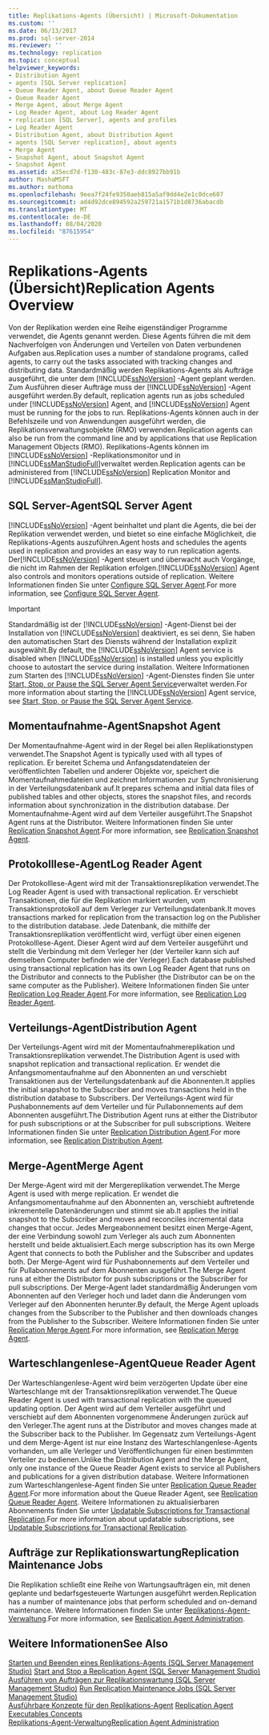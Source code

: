 ```yaml
---
title: Replikations-Agents (Übersicht) | Microsoft-Dokumentation
ms.custom: ''
ms.date: 06/13/2017
ms.prod: sql-server-2014
ms.reviewer: ''
ms.technology: replication
ms.topic: conceptual
helpviewer_keywords:
- Distribution Agent
- agents [SQL Server replication]
- Queue Reader Agent, about Queue Reader Agent
- Queue Reader Agent
- Merge Agent, about Merge Agent
- Log Reader Agent, about Log Reader Agent
- replication [SQL Server], agents and profiles
- Log Reader Agent
- Distribution Agent, about Distribution Agent
- agents [SQL Server replication], about agents
- Merge Agent
- Snapshot Agent, about Snapshot Agent
- Snapshot Agent
ms.assetid: a35ecd7d-f130-483c-87e3-ddc8927bb91b
author: MashaMSFT
ms.author: mathoma
ms.openlocfilehash: 9eea7f24fe9350aeb815a5af9dd4e2e1c0dce607
ms.sourcegitcommit: ad4d92dce894592a259721a1571b1d8736abacdb
ms.translationtype: MT
ms.contentlocale: de-DE
ms.lasthandoff: 08/04/2020
ms.locfileid: "87615954"
---
```

# <a name="replication-agents-overview"></a><span data-ttu-id="104b7-102">Replikations-Agents (Übersicht)</span><span class="sxs-lookup"><span data-stu-id="104b7-102">Replication Agents Overview</span></span>
  <span data-ttu-id="104b7-103">Von der Replikation werden eine Reihe eigenständiger Programme verwendet, die Agents genannt werden. Diese Agents führen die mit dem Nachverfolgen von Änderungen und Verteilen von Daten verbundenen Aufgaben aus.</span><span class="sxs-lookup"><span data-stu-id="104b7-103">Replication uses a number of standalone programs, called agents, to carry out the tasks associated with tracking changes and distributing data.</span></span> <span data-ttu-id="104b7-104">Standardmäßig werden Replikations-Agents als Aufträge ausgeführt, die unter dem [!INCLUDE[ssNoVersion](../../../includes/ssnoversion-md.md)] -Agent geplant werden. Zum Ausführen dieser Aufträge muss der [!INCLUDE[ssNoVersion](../../../includes/ssnoversion-md.md)] -Agent ausgeführt werden.</span><span class="sxs-lookup"><span data-stu-id="104b7-104">By default, replication agents run as jobs scheduled under [!INCLUDE[ssNoVersion](../../../includes/ssnoversion-md.md)] Agent, and [!INCLUDE[ssNoVersion](../../../includes/ssnoversion-md.md)] Agent must be running for the jobs to run.</span></span> <span data-ttu-id="104b7-105">Replikations-Agents können auch in der Befehlszeile und von Anwendungen ausgeführt werden, die Replikationsverwaltungsobjekte (RMO) verwenden.</span><span class="sxs-lookup"><span data-stu-id="104b7-105">Replication agents can also be run from the command line and by applications that use Replication Management Objects (RMO).</span></span> <span data-ttu-id="104b7-106">Replikations-Agents können im [!INCLUDE[ssNoVersion](../../../includes/ssnoversion-md.md)] -Replikationsmonitor und in [!INCLUDE[ssManStudioFull](../../../includes/ssmanstudiofull-md.md)]verwaltet werden.</span><span class="sxs-lookup"><span data-stu-id="104b7-106">Replication agents can be administered from [!INCLUDE[ssNoVersion](../../../includes/ssnoversion-md.md)] Replication Monitor and [!INCLUDE[ssManStudioFull](../../../includes/ssmanstudiofull-md.md)].</span></span>  
  
## <a name="sql-server-agent"></a><span data-ttu-id="104b7-107">SQL Server-Agent</span><span class="sxs-lookup"><span data-stu-id="104b7-107">SQL Server Agent</span></span>  
 [!INCLUDE[ssNoVersion](../../../includes/ssnoversion-md.md)] <span data-ttu-id="104b7-108">-Agent beinhaltet und plant die Agents, die bei der Replikation verwendet werden, und bietet so eine einfache Möglichkeit, die Replikations-Agents auszuführen.</span><span class="sxs-lookup"><span data-stu-id="104b7-108">Agent hosts and schedules the agents used in replication and provides an easy way to run replication agents.</span></span> <span data-ttu-id="104b7-109">Der[!INCLUDE[ssNoVersion](../../../includes/ssnoversion-md.md)] -Agent steuert und überwacht auch Vorgänge, die nicht im Rahmen der Replikation erfolgen.</span><span class="sxs-lookup"><span data-stu-id="104b7-109">[!INCLUDE[ssNoVersion](../../../includes/ssnoversion-md.md)] Agent also controls and monitors operations outside of replication.</span></span> <span data-ttu-id="104b7-110">Weitere Informationen finden Sie unter [Configure SQL Server Agent](../../../ssms/agent/sql-server-agent.md).</span><span class="sxs-lookup"><span data-stu-id="104b7-110">For more information, see [Configure SQL Server Agent](../../../ssms/agent/sql-server-agent.md).</span></span>  
  
> [!IMPORTANT]  
>  <span data-ttu-id="104b7-111">Standardmäßig ist der [!INCLUDE[ssNoVersion](../../../includes/ssnoversion-md.md)] -Agent-Dienst bei der Installation von [!INCLUDE[ssNoVersion](../../../includes/ssnoversion-md.md)] deaktiviert, es sei denn, Sie haben den automatischen Start des Diensts während der Installation explizit ausgewählt.</span><span class="sxs-lookup"><span data-stu-id="104b7-111">By default, the [!INCLUDE[ssNoVersion](../../../includes/ssnoversion-md.md)] Agent service is disabled when [!INCLUDE[ssNoVersion](../../../includes/ssnoversion-md.md)] is installed unless you explicitly choose to autostart the service during installation.</span></span> <span data-ttu-id="104b7-112">Weitere Informationen zum Starten des [!INCLUDE[ssNoVersion](../../../includes/ssnoversion-md.md)] -Agent-Dienstes finden Sie unter [Start, Stop, or Pause the SQL Server Agent Service](../../../ssms/agent/start-stop-or-pause-the-sql-server-agent-service.md)verwaltet werden.</span><span class="sxs-lookup"><span data-stu-id="104b7-112">For more information about starting the [!INCLUDE[ssNoVersion](../../../includes/ssnoversion-md.md)] Agent service, see [Start, Stop, or Pause the SQL Server Agent Service](../../../ssms/agent/start-stop-or-pause-the-sql-server-agent-service.md).</span></span>  
  
## <a name="snapshot-agent"></a><span data-ttu-id="104b7-113">Momentaufnahme-Agent</span><span class="sxs-lookup"><span data-stu-id="104b7-113">Snapshot Agent</span></span>  
 <span data-ttu-id="104b7-114">Der Momentaufnahme-Agent wird in der Regel bei allen Replikationstypen verwendet.</span><span class="sxs-lookup"><span data-stu-id="104b7-114">The Snapshot Agent is typically used with all types of replication.</span></span> <span data-ttu-id="104b7-115">Er bereitet Schema und Anfangsdatendateien der veröffentlichten Tabellen und anderer Objekte vor, speichert die Momentaufnahmedateien und zeichnet Informationen zur Synchronisierung in der Verteilungsdatenbank auf.</span><span class="sxs-lookup"><span data-stu-id="104b7-115">It prepares schema and initial data files of published tables and other objects, stores the snapshot files, and records information about synchronization in the distribution database.</span></span> <span data-ttu-id="104b7-116">Der Momentaufnahme-Agent wird auf dem Verteiler ausgeführt.</span><span class="sxs-lookup"><span data-stu-id="104b7-116">The Snapshot Agent runs at the Distributor.</span></span> <span data-ttu-id="104b7-117">Weitere Informationen finden Sie unter [Replication Snapshot Agent](replication-snapshot-agent.md).</span><span class="sxs-lookup"><span data-stu-id="104b7-117">For more information, see [Replication Snapshot Agent](replication-snapshot-agent.md).</span></span>  
  
## <a name="log-reader-agent"></a><span data-ttu-id="104b7-118">Protokolllese-Agent</span><span class="sxs-lookup"><span data-stu-id="104b7-118">Log Reader Agent</span></span>  
 <span data-ttu-id="104b7-119">Der Protokolllese-Agent wird mit der Transaktionsreplikation verwendet.</span><span class="sxs-lookup"><span data-stu-id="104b7-119">The Log Reader Agent is used with transactional replication.</span></span> <span data-ttu-id="104b7-120">Er verschiebt Transaktionen, die für die Replikation markiert wurden, vom Transaktionsprotokoll auf dem Verleger zur Verteilungsdatenbank.</span><span class="sxs-lookup"><span data-stu-id="104b7-120">It moves transactions marked for replication from the transaction log on the Publisher to the distribution database.</span></span> <span data-ttu-id="104b7-121">Jede Datenbank, die mithilfe der Transaktionsreplikation veröffentlicht wird, verfügt über einen eigenen Protokolllese-Agent. Dieser Agent wird auf dem Verteiler ausgeführt und stellt die Verbindung mit dem Verleger her (der Verteiler kann sich auf demselben Computer befinden wie der Verleger).</span><span class="sxs-lookup"><span data-stu-id="104b7-121">Each database published using transactional replication has its own Log Reader Agent that runs on the Distributor and connects to the Publisher (the Distributor can be on the same computer as the Publisher).</span></span> <span data-ttu-id="104b7-122">Weitere Informationen finden Sie unter [Replication Log Reader Agent](replication-log-reader-agent.md).</span><span class="sxs-lookup"><span data-stu-id="104b7-122">For more information, see [Replication Log Reader Agent](replication-log-reader-agent.md).</span></span>  
  
## <a name="distribution-agent"></a><span data-ttu-id="104b7-123">Verteilungs-Agent</span><span class="sxs-lookup"><span data-stu-id="104b7-123">Distribution Agent</span></span>  
 <span data-ttu-id="104b7-124">Der Verteilungs-Agent wird mit der Momentaufnahmereplikation und Transaktionsreplikation verwendet.</span><span class="sxs-lookup"><span data-stu-id="104b7-124">The Distribution Agent is used with snapshot replication and transactional replication.</span></span> <span data-ttu-id="104b7-125">Er wendet die Anfangsmomentaufnahme auf den Abonnenten an und verschiebt Transaktionen aus der Verteilungsdatenbank auf die Abonnenten.</span><span class="sxs-lookup"><span data-stu-id="104b7-125">It applies the initial snapshot to the Subscriber and moves transactions held in the distribution database to Subscribers.</span></span> <span data-ttu-id="104b7-126">Der Verteilungs-Agent wird für Pushabonnements auf dem Verteiler und für Pullabonnements auf dem Abonnenten ausgeführt.</span><span class="sxs-lookup"><span data-stu-id="104b7-126">The Distribution Agent runs at either the Distributor for push subscriptions or at the Subscriber for pull subscriptions.</span></span> <span data-ttu-id="104b7-127">Weitere Informationen finden Sie unter [Replication Distribution Agent](replication-distribution-agent.md).</span><span class="sxs-lookup"><span data-stu-id="104b7-127">For more information, see [Replication Distribution Agent](replication-distribution-agent.md).</span></span>  
  
## <a name="merge-agent"></a><span data-ttu-id="104b7-128">Merge-Agent</span><span class="sxs-lookup"><span data-stu-id="104b7-128">Merge Agent</span></span>  
 <span data-ttu-id="104b7-129">Der Merge-Agent wird mit der Mergereplikation verwendet.</span><span class="sxs-lookup"><span data-stu-id="104b7-129">The Merge Agent is used with merge replication.</span></span> <span data-ttu-id="104b7-130">Er wendet die Anfangsmomentaufnahme auf den Abonnenten an, verschiebt auftretende inkrementelle Datenänderungen und stimmt sie ab.</span><span class="sxs-lookup"><span data-stu-id="104b7-130">It applies the initial snapshot to the Subscriber and moves and reconciles incremental data changes that occur.</span></span> <span data-ttu-id="104b7-131">Jedes Mergeabonnement besitzt einen Merge-Agent, der eine Verbindung sowohl zum Verleger als auch zum Abonnenten herstellt und beide aktualisiert.</span><span class="sxs-lookup"><span data-stu-id="104b7-131">Each merge subscription has its own Merge Agent that connects to both the Publisher and the Subscriber and updates both.</span></span> <span data-ttu-id="104b7-132">Der Merge-Agent wird für Pushabonnements auf dem Verteiler und für Pullabonnements auf dem Abonnenten ausgeführt.</span><span class="sxs-lookup"><span data-stu-id="104b7-132">The Merge Agent runs at either the Distributor for push subscriptions or the Subscriber for pull subscriptions.</span></span> <span data-ttu-id="104b7-133">Der Merge-Agent ladet standardmäßig Änderungen vom Abonnenten auf den Verleger hoch und ladet dann die Änderungen vom Verleger auf den Abonnenten herunter.</span><span class="sxs-lookup"><span data-stu-id="104b7-133">By default, the Merge Agent uploads changes from the Subscriber to the Publisher and then downloads changes from the Publisher to the Subscriber.</span></span> <span data-ttu-id="104b7-134">Weitere Informationen finden Sie unter [Replication Merge Agent](replication-merge-agent.md).</span><span class="sxs-lookup"><span data-stu-id="104b7-134">For more information, see [Replication Merge Agent](replication-merge-agent.md).</span></span>  
  
## <a name="queue-reader-agent"></a><span data-ttu-id="104b7-135">Warteschlangenlese-Agent</span><span class="sxs-lookup"><span data-stu-id="104b7-135">Queue Reader Agent</span></span>  
 <span data-ttu-id="104b7-136">Der Warteschlangenlese-Agent wird beim verzögerten Update über eine Warteschlange mit der Transaktionsreplikation verwendet.</span><span class="sxs-lookup"><span data-stu-id="104b7-136">The Queue Reader Agent is used with transactional replication with the queued updating option.</span></span> <span data-ttu-id="104b7-137">Der Agent wird auf dem Verteiler ausgeführt und verschiebt auf dem Abonnenten vorgenommene Änderungen zurück auf den Verleger.</span><span class="sxs-lookup"><span data-stu-id="104b7-137">The agent runs at the Distributor and moves changes made at the Subscriber back to the Publisher.</span></span> <span data-ttu-id="104b7-138">Im Gegensatz zum Verteilungs-Agent und dem Merge-Agent ist nur eine Instanz des Warteschlangenlese-Agents vorhanden, um alle Verleger und Veröffentlichungen für einen bestimmten Verteiler zu bedienen.</span><span class="sxs-lookup"><span data-stu-id="104b7-138">Unlike the Distribution Agent and the Merge Agent, only one instance of the Queue Reader Agent exists to service all Publishers and publications for a given distribution database.</span></span> <span data-ttu-id="104b7-139">Weitere Informationen zum Warteschlangenlese-Agent finden Sie unter [Replication Queue Reader Agent](replication-queue-reader-agent.md).</span><span class="sxs-lookup"><span data-stu-id="104b7-139">For more information about the Queue Reader Agent, see [Replication Queue Reader Agent](replication-queue-reader-agent.md).</span></span> <span data-ttu-id="104b7-140">Weitere Informationen zu aktualisierbaren Abonnements finden Sie unter [Updatable Subscriptions for Transactional Replication](../transactional/updatable-subscriptions-for-transactional-replication.md).</span><span class="sxs-lookup"><span data-stu-id="104b7-140">For more information about updatable subscriptions, see [Updatable Subscriptions for Transactional Replication](../transactional/updatable-subscriptions-for-transactional-replication.md).</span></span>  
  
## <a name="replication-maintenance-jobs"></a><span data-ttu-id="104b7-141">Aufträge zur Replikationswartung</span><span class="sxs-lookup"><span data-stu-id="104b7-141">Replication Maintenance Jobs</span></span>  
 <span data-ttu-id="104b7-142">Die Replikation schließt eine Reihe von Wartungsaufträgen ein, mit denen geplante und bedarfsgesteuerte Wartungen ausgeführt werden.</span><span class="sxs-lookup"><span data-stu-id="104b7-142">Replication has a number of maintenance jobs that perform scheduled and on-demand maintenance.</span></span> <span data-ttu-id="104b7-143">Weitere Informationen finden Sie unter [Replikations-Agent-Verwaltung](replication-agent-administration.md).</span><span class="sxs-lookup"><span data-stu-id="104b7-143">For more information, see [Replication Agent Administration](replication-agent-administration.md).</span></span>  
  
## <a name="see-also"></a><span data-ttu-id="104b7-144">Weitere Informationen</span><span class="sxs-lookup"><span data-stu-id="104b7-144">See Also</span></span>  
 <span data-ttu-id="104b7-145">[Starten und Beenden eines Replikations-Agents &#40;SQL Server Management Studio&#41;](start-and-stop-a-replication-agent-sql-server-management-studio.md) </span><span class="sxs-lookup"><span data-stu-id="104b7-145">[Start and Stop a Replication Agent &#40;SQL Server Management Studio&#41;](start-and-stop-a-replication-agent-sql-server-management-studio.md) </span></span>  
 <span data-ttu-id="104b7-146">[Ausführen von Aufträgen zur Replikationswartung &#40;SQL Server Management Studio&#41;](../administration/run-replication-maintenance-jobs-sql-server-management-studio.md) </span><span class="sxs-lookup"><span data-stu-id="104b7-146">[Run Replication Maintenance Jobs &#40;SQL Server Management Studio&#41;](../administration/run-replication-maintenance-jobs-sql-server-management-studio.md) </span></span>  
 <span data-ttu-id="104b7-147">[Ausführbare Konzepte für den Replikations-Agent](../concepts/replication-agent-executables-concepts.md) </span><span class="sxs-lookup"><span data-stu-id="104b7-147">[Replication Agent Executables Concepts](../concepts/replication-agent-executables-concepts.md) </span></span>  
 [<span data-ttu-id="104b7-148">Replikations-Agent-Verwaltung</span><span class="sxs-lookup"><span data-stu-id="104b7-148">Replication Agent Administration</span></span>](replication-agent-administration.md)  
  
  
